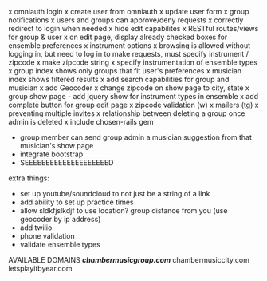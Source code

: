 x omniauth login
x create user from omniauth
x update user form
x group notifications
x users and groups can approve/deny requests
x correctly redirect to login when needed
x hide edit capabilites
x RESTful routes/views for group & user
x on edit page, display already checked boxes for ensemble preferences
x instrument options
x browsing is allowed without logging in, but need to log in to make requests, must specify instrument / zipcode
x make zipcode string
x specify instrumentation of ensemble types
x group index shows only groups that fit user's preferences
x musician index shows filtered results
x add search capabilities for group and musician
x add Geocoder
  x change zipcode on show page to city, state
x group show page - add jquery show for instrument types in ensemble
x add complete button for group edit page
x zipcode validation (w)
x mailers (tg)
x preventing multiple invites
x relationship between deleting a group once admin is deleted
x include chosen-rails gem

- group member can send group admin a musician suggestion from that musician's show page
- integrate bootstrap
- SEEEEEEEEEEEEEEEEEEEED

extra things:
- set up youtube/soundcloud to not just be a string of a link
- add ability to set up practice times
- allow sldkfjslkdjf to use location? group distance from you (use geocoder by ip address)
- add twilio
- phone validation
- validate ensemble types


AVAILABLE DOMAINS
***chambermusicgroup.com***
chambermusiccity.com
letsplayitbyear.com

